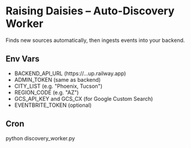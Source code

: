 # Raising Daisies – Auto-Discovery Worker

Finds new sources automatically, then ingests events into your backend.

## Env Vars
- BACKEND_API_URL (https://...up.railway.app)
- ADMIN_TOKEN (same as backend)
- CITY_LIST (e.g. "Phoenix, Tucson")
- REGION_CODE (e.g. "AZ")
- GCS_API_KEY and GCS_CX (for Google Custom Search)
- EVENTBRITE_TOKEN (optional)

## Cron
python discovery_worker.py
